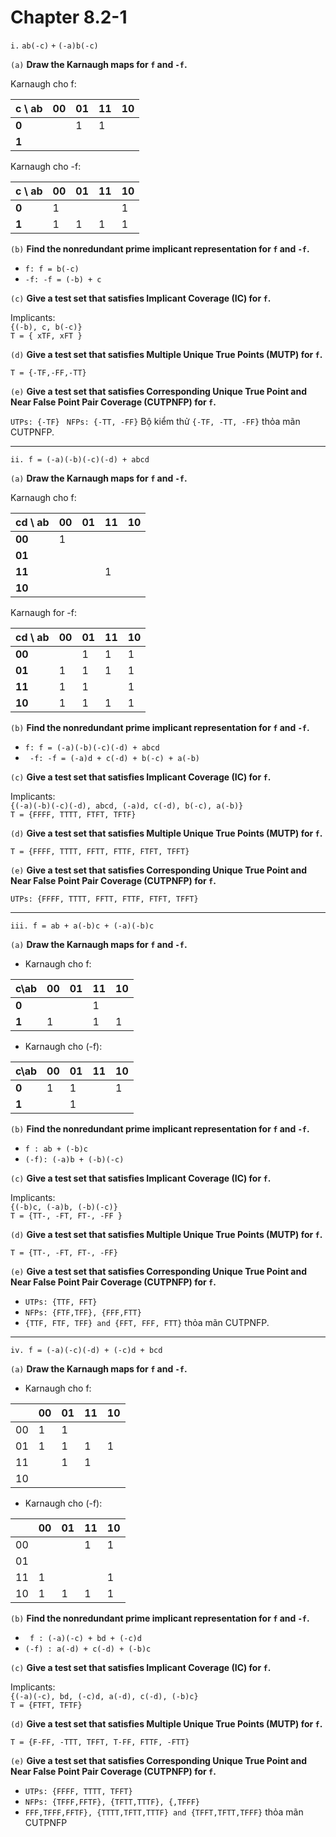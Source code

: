 # Chapter 8.2-1

`i.` `ab(-c)` `+` `(-a)b(-c)`

`(a)` **Draw the Karnaugh maps for `f` and `-f`.**

Karnaugh cho f:

| c \ ab | 00  | 01  | 11  | 10  |
| ------ | --- | --- | --- | --- |
| **0**  |     | 1   | 1   |     |
| **1**  |     |     |     |     |

Karnaugh cho -f:

| c \ ab | 00  | 01  | 11  | 10  |
| ------ | --- | --- | --- | --- |
| **0**  | 1   |     |     | 1   |
| **1**  | 1   | 1   | 1   | 1   |

`(b)` **Find the nonredundant prime implicant representation for `f` and `-f`.**

-   `f: f = b(-c)`
-   `-f: -f = (-b) + c`

`(c)` **Give a test set that satisfies Implicant Coverage (IC) for `f`.**

Implicants:
<br/>`{(-b), c, b(-c)}`
<br/>`T = { xTF, xFT }`

`(d)` **Give a test set that satisfies Multiple Unique True Points (MUTP) for `f`.**

`T = {-TF,-FF,-TT}`

`(e)` **Give a test set that satisfies Corresponding Unique True Point and Near False Point Pair Coverage (CUTPNFP) for `f`.**

`UTPs: {-TF} `
`NFPs: {-TT, -FF}`
Bộ kiểm thử `{-TF, -TT, -FF}` thỏa mãn CUTPNFP.

<hr/>

`ii. f = (-a)(-b)(-c)(-d) + abcd `

`(a)` **Draw the Karnaugh maps for `f` and `-f`.**

Karnaugh cho f:

| cd \ ab | 00  | 01  | 11  | 10  |
| ------- | --- | --- | --- | --- |
| **00**  | 1   |     |     |     |
| **01**  |     |     |     |     |
| **11**  |     |     | 1   |     |
| **10**  |     |     |     |     |

Karnaugh for -f:

| cd \ ab | 00  | 01  | 11  | 10  |
| ------- | --- | --- | --- | --- |
| **00**  |     | 1   | 1   | 1   |
| **01**  | 1   | 1   | 1   | 1   |
| **11**  | 1   | 1   |     | 1   |
| **10**  | 1   | 1   | 1   | 1   |

`(b)` **Find the nonredundant prime implicant representation for `f` and `-f`.**

-   `f: f = (-a)(-b)(-c)(-d) + abcd `
-   ` -f: -f = (-a)d + c(-d) + b(-c) + a(-b)`

`(c)` **Give a test set that satisfies Implicant Coverage (IC) for `f`.**

Implicants:
<br/>`{(-a)(-b)(-c)(-d), abcd, (-a)d, c(-d), b(-c), a(-b)} `
<br/>`T = {FFFF, TTTT, FTFT, TFTF}`

`(d)` **Give a test set that satisfies Multiple Unique True Points (MUTP) for `f`.**

`T = {FFFF, TTTT, FFTT, FTTF, FTFT, TFFT}`

`(e)` **Give a test set that satisfies Corresponding Unique True Point and Near False Point Pair Coverage (CUTPNFP) for `f`.**

`UTPs: {FFFF, TTTT, FFTT, FTTF, FTFT, TFFT}`

<hr/>

`iii. f = ab + a(-b)c + (-a)(-b)c `

`(a)` **Draw the Karnaugh maps for `f` and `-f`.**

-   Karnaugh cho f:

| c\ab  | 00  | 01  | 11  | 10  |
| ----- | --- | --- | --- | --- |
| **0** |     |     | 1   |     |
| **1** | 1   |     | 1   | 1   |

-   Karnaugh cho (-f):

| c\ab  | 00  | 01  | 11  | 10  |
| ----- | --- | --- | --- | --- |
| **0** | 1   | 1   |     | 1   |
| **1** |     | 1   |     |     |

`(b)` **Find the nonredundant prime implicant representation for `f` and `-f`.**

-   `f : ab + (-b)c`
-   `(-f): (-a)b + (-b)(-c)`

`(c)` **Give a test set that satisfies Implicant Coverage (IC) for `f`.**

Implicants:
<br/>`{(-b)c, (-a)b, (-b)(-c)} `
<br/>`T = {TT-, -FT, FT-, -FF }`

`(d)` **Give a test set that satisfies Multiple Unique True Points (MUTP) for `f`.**

`T = {TT-, -FT, FT-, -FF}`

`(e)` **Give a test set that satisfies Corresponding Unique True Point and Near False Point Pair Coverage (CUTPNFP) for `f`.**

-   `UTPs: {TTF, FFT} `
-   `NFPs: {FTF,TFF}, {FFF,FTT} `
-   `{TTF, FTF, TFF} and {FFT, FFF, FTT}` thỏa mãn CUTPNFP.

<hr/>

`iv. f = (-a)(-c)(-d) + (-c)d + bcd `

`(a)` **Draw the Karnaugh maps for `f` and `-f`.**

-   Karnaugh cho f:

|     | 00  | 01  | 11  | 10  |
| --- | --- | --- | --- | --- |
| 00  | 1   | 1   |     |     |
| 01  | 1   | 1   | 1   | 1   |
| 11  |     | 1   | 1   |     |
| 10  |     |     |     |     |

-   Karnaugh cho (-f):

|     | 00  | 01  | 11  | 10  |
| --- | --- | --- | --- | --- |
| 00  |     |     | 1   | 1   |
| 01  |     |     |     |     |
| 11  | 1   |     |     | 1   |
| 10  | 1   | 1   | 1   | 1   |

`(b)` **Find the nonredundant prime implicant representation for `f` and `-f`.**

-   ` f : (-a)(-c) + bd + (-c)d`
-   `(-f) : a(-d) + c(-d) + (-b)c`

`(c)` **Give a test set that satisfies Implicant Coverage (IC) for `f`.**

Implicants:
<br/>`{(-a)(-c), bd, (-c)d, a(-d), c(-d), (-b)c} `
<br/>`T = {FTFT, TFTF}`

`(d)` **Give a test set that satisfies Multiple Unique True Points (MUTP) for `f`.**

`T = {F-FF, -TTT, TFFT, T-FF, FTTF, -FTT}`

`(e)` **Give a test set that satisfies Corresponding Unique True Point and Near False Point Pair Coverage (CUTPNFP) for `f`.**

-   `UTPs: {FFFF, TTTT, TFFT} `
-   `NFPs: {TFFF,FFTF}, {TFTT,TTTF}, {,TFFF} `
-   `FFF,TFFF,FFTF}, {TTTT,TFTT,TTTF} and {TFFT,TFTT,TFFF}` thỏa mãn CUTPNFP

